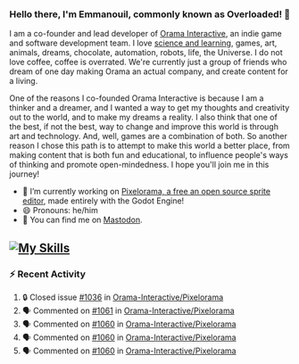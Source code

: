 ### Hello there, I'm Emmanouil, commonly known as Overloaded! 👋
I am a co-founder and lead developer of [Orama Interactive](https://www.oramainteractive.com/), an indie game and software development team. I love [science and learning](https://github.com/OverloadedOrama/KnowledgeBase), games, art, animals, dreams, chocolate, automation, robots, life, the Universe. I do not love coffee, coffee is overrated. We're currently just a group of friends who dream of one day making Orama an actual company, and create content for a living.

One of the reasons I co-founded Orama Interactive is because I am a thinker and a dreamer, and I wanted a way to get my thoughts and creativity out to the world, and to make my dreams a reality. I also think that one of the best, if not the best, way to change and improve this world is through art and technology. And, well, games are a combination of both. So another reason I chose this path is to attempt to make this world a better place, from making content that is both fun and educational, to influence people's ways of thinking and promote open-mindedness. I hope you'll join me in this journey!

- 🔭 I’m currently working on [Pixelorama, a free an open source sprite editor](https://github.com/Orama-Interactive/Pixelorama), made entirely with the Godot Engine!
- 😄 Pronouns: he/him
- 🐘 You can find me on <a rel="me" href="https://mastodon.social/@Overloaded">Mastodon</a>.

[![My Skills](https://skillicons.dev/icons?i=godot,py,cpp,cs,git,linux,html)](https://skillicons.dev)
---

### :zap: Recent Activity

<!--START_SECTION:activity-->
1. 🔒 Closed issue [#1036](https://github.com/Orama-Interactive/Pixelorama/issues/1036) in [Orama-Interactive/Pixelorama](https://github.com/Orama-Interactive/Pixelorama)
2. 🗣 Commented on [#1061](https://github.com/Orama-Interactive/Pixelorama/issues/1061#issuecomment-2261038637) in [Orama-Interactive/Pixelorama](https://github.com/Orama-Interactive/Pixelorama)
3. 🗣 Commented on [#1060](https://github.com/Orama-Interactive/Pixelorama/issues/1060#issuecomment-2260715906) in [Orama-Interactive/Pixelorama](https://github.com/Orama-Interactive/Pixelorama)
4. 🗣 Commented on [#1060](https://github.com/Orama-Interactive/Pixelorama/issues/1060#issuecomment-2260229196) in [Orama-Interactive/Pixelorama](https://github.com/Orama-Interactive/Pixelorama)
5. 🗣 Commented on [#1060](https://github.com/Orama-Interactive/Pixelorama/issues/1060#issuecomment-2259449671) in [Orama-Interactive/Pixelorama](https://github.com/Orama-Interactive/Pixelorama)
<!--END_SECTION:activity-->

<!--
**OverloadedOrama/OverloadedOrama** is a ✨ _special_ ✨ repository because its `README.md` (this file) appears on your GitHub profile.

Here are some ideas to get you started:

- 👯 I’m looking to collaborate on ...
- 🤔 I’m looking for help with ...
- 💬 Ask me about ...
- 📫 How to reach me: ...
- ⚡ Fun fact: ...
-->
